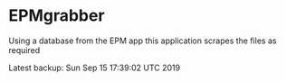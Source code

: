 # EPMgrabber
Using a database from the EPM app this application scrapes the files as required


Latest backup: Sun Sep 15 17:39:02 UTC 2019
